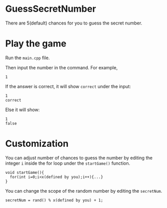 # GuessSecretNumber

There are 5(default) chances for you to guess the secret number.

# Play the game

Run the ```main.cpp``` file.

Then input the number in the command. For example,

```
1 
```

If the answer is correct, it will show ```correct``` under the input:

```
1
correct
```

Else it will show:

```
1
false
```

# Customization

You can adjust number of chances to guess the number by editing the integer ```i``` inside the for loop under the ```startGame()``` function.

```
void startGame(){
  for(int i=0;i<x(defined by you);i++){...}
}
```

You can change the scope of the random number by editing the ```secretNum```.

```
secretNum = rand() % x(defined by you) + 1;
```
